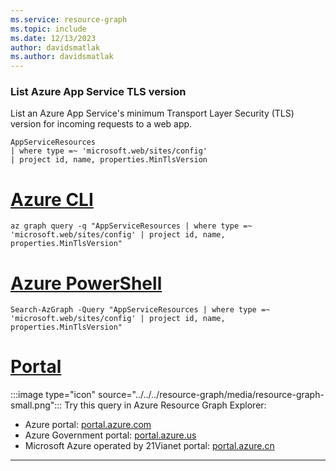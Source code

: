 ```yaml
---
ms.service: resource-graph
ms.topic: include
ms.date: 12/13/2023
author: davidsmatlak
ms.author: davidsmatlak
---
```


### List Azure App Service TLS version

List an Azure App Service's minimum Transport Layer Security (TLS) version for incoming requests to a web app.

```kusto
AppServiceResources
| where type =~ 'microsoft.web/sites/config'
| project id, name, properties.MinTlsVersion
```

# [Azure CLI](#tab/azure-cli)

```azurecli-interactive
az graph query -q "AppServiceResources | where type =~ 'microsoft.web/sites/config' | project id, name, properties.MinTlsVersion"
```

# [Azure PowerShell](#tab/azure-powershell)

```azurepowershell-interactive
Search-AzGraph -Query "AppServiceResources | where type =~ 'microsoft.web/sites/config' | project id, name, properties.MinTlsVersion"
```

# [Portal](#tab/azure-portal)

:::image type="icon" source="../../../resource-graph/media/resource-graph-small.png"::: Try this query in Azure Resource Graph Explorer:

- Azure portal: <a href="https://portal.azure.com/?feature.customportal=false#blade/HubsExtension/ArgQueryBlade/query/AppServiceResources%0D%0A%7C%20where%20type%20%3D~%20%27microsoft.web%2Fsites%2Fconfig%27%0D%0A%7C%20project%20id%2C%20name%2C%20properties.MinTlsVersion" target="_blank">portal.azure.com</a>
- Azure Government portal: <a href="https://portal.azure.us/?feature.customportal=false#blade/HubsExtension/ArgQueryBlade/query/AppServiceResources%0D%0A%7C%20where%20type%20%3D~%20%27microsoft.web%2Fsites%2Fconfig%27%0D%0A%7C%20project%20id%2C%20name%2C%20properties.MinTlsVersion" target="_blank">portal.azure.us</a>
- Microsoft Azure operated by 21Vianet portal: <a href="https://portal.azure.cn/?feature.customportal=false#blade/HubsExtension/ArgQueryBlade/query/AppServiceResources%0D%0A%7C%20where%20type%20%3D~%20%27microsoft.web%2Fsites%2Fconfig%27%0D%0A%7C%20project%20id%2C%20name%2C%20properties.MinTlsVersion" target="_blank">portal.azure.cn</a>

---

